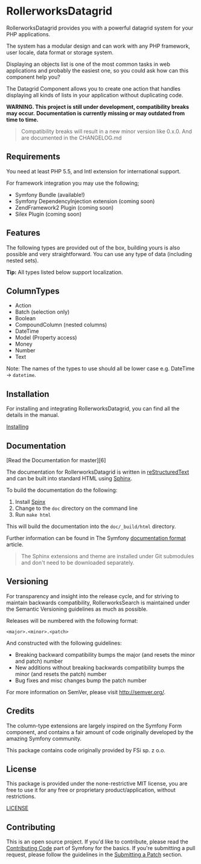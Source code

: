 RollerworksDatagrid
===================

RollerworksDatagrid provides you with a powerful datagrid system
for your PHP applications.

The system has a modular design and can work with any PHP framework,
user locale, data format or storage system.

Displaying an objects list is one of the most common tasks in web applications
and probably the easiest one, so you could ask how can this component help you?

The Datagrid Component allows you to create one action that handles
displaying all kinds of lists in your application without duplicating code.

**WARNING. This project is still under development, compatibility breaks may occur.**
**Documentation is currently missing or may outdated from time to time.**

> Compatibility breaks will result in a new minor version like 0.x.0.
> And are documented in the CHANGELOG.md

Requirements
------------

You need at least PHP 5.5, and Intl extension for international support.

For framework integration you may use the following;

* Symfony Bundle (available!)
* Symfony DependencyInjection extension (coming soon)
* ZendFramework2 Plugin (coming soon)
* Silex Plugin (coming soon)

Features
--------

The following types are provided out of the box, building yours is also
possible and very straightforward. You can use any type of data
(including nested sets).

**Tip:** All types listed below support localization.

## ColumnTypes

* Action
* Batch (selection only)
* Boolean
* CompoundColumn (nested columns)
* DateTime
* Model (Property access)
* Money
* Number
* Text

Note: The names of the types to use should all be lower case e.g. DateTime -> `datetime`.

Installation
------------

For installing and integrating RollerworksDatagrid, you can find all the
details in the manual.

[Installing](http://rollerworksdatagrid.readthedocs.org/en/latest/installing.html)

Documentation
-------------

[Read the Documentation for master][6]

The documentation for RollerworksDatagrid is written in [reStructuredText][3] and can be built
into standard HTML using [Sphinx][4].

To build the documentation do the following:

1. Install [Spinx][4]
2. Change to the `doc` directory on the command line
3. Run `make html`

This will build the documentation into the `doc/_build/html` directory.

Further information can be found in The Symfony [documentation format][5] article.

> The Sphinx extensions and theme are installed under Git submodules
> and don't need to be downloaded separately.

Versioning
----------

For transparency and insight into the release cycle, and for striving
to maintain backwards compatibility, RollerworksSearch is maintained under
the Semantic Versioning guidelines as much as possible.

Releases will be numbered with the following format:

`<major>.<minor>.<patch>`

And constructed with the following guidelines:

* Breaking backward compatibility bumps the major (and resets the minor and patch) number
* New additions without breaking backwards compatibility bumps the minor (and resets the patch) number
* Bug fixes and misc changes bump the patch number

For more information on SemVer, please visit <http://semver.org/>.

Credits
-------

The column-type extensions are largely inspired on the Symfony Form
component, and contains a fair amount of code originally developed
by the amazing Symfony community.

This package contains code originally provided by FSi sp. z o.o.

License
-------

This package is provided under the none-restrictive MIT license,
you are free to use it for any free or proprietary product/application,
without restrictions.

[LICENSE](LICENSE)

Contributing
------------

This is an open source project. If you'd like to contribute,
please read the [Contributing Code][1] part of Symfony for the basics. If you're submitting
a pull request, please follow the guidelines in the [Submitting a Patch][2] section.

[1]: http://symfony.com/doc/current/contributing/code/index.html
[2]: http://symfony.com/doc/current/contributing/code/patches.html#check-list
[3]: http://docutils.sourceforge.net/rst.html
[4]: http://sphinx-doc.org/
[5]: http://symfony.com/doc/current/contributing/documentation/format.html
